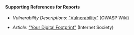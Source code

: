 
#### Supporting References for Reports

  * *Vulnerability Descriptions:* ["Vulnerability"](https://www.owasp.org/index.php/Category:Vulnerability) (OWASP Wiki)

  * *Article:* ["Your Digital Footprint"](http://www.internetsociety.org/your-digital-footprint) (Internet Society)
